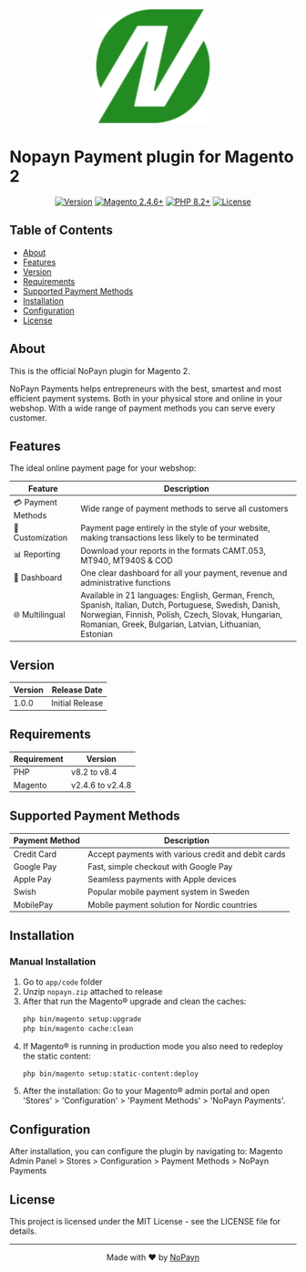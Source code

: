 <p align="center">
  <img src="view/adminhtml/web/images/logo.png" alt="GingerPay Logo" width="200"/>
</p>

# Nopayn Payment plugin for Magento 2

<p align="center">
  <a href="#"><img src="https://img.shields.io/badge/version-1.0.0-blue.svg" alt="Version"></a>
  <a href="#"><img src="https://img.shields.io/badge/Magento-2.4.6+-brightgreen.svg" alt="Magento 2.4.6+"></a>
  <a href="#"><img src="https://img.shields.io/badge/PHP-8.2+-orange.svg" alt="PHP 8.2+"></a>
  <a href="#"><img src="https://img.shields.io/badge/license-MIT-green.svg" alt="License"></a>
</p>

## Table of Contents
- [About](#about)
- [Features](#features)
- [Version](#version)
- [Requirements](#requirements)
- [Supported Payment Methods](#supported-payment-methods)
- [Installation](#installation)
- [Configuration](#configuration)
- [License](#license)

## About
This is the official NoPayn plugin for Magento 2.

NoPayn Payments helps entrepreneurs with the best, smartest and most efficient payment systems. Both in your physical store and online in your webshop. With a wide range of payment methods you can serve every customer.

## Features

The ideal online payment page for your webshop:

| Feature | Description |
|---------|-------------|
| 💳 Payment Methods | Wide range of payment methods to serve all customers |
| 🎨 Customization | Payment page entirely in the style of your website, making transactions less likely to be terminated |
| 📊 Reporting | Download your reports in the formats CAMT.053, MT940, MT940S & COD |
| 📱 Dashboard | One clear dashboard for all your payment, revenue and administrative functions |
| 🌐 Multilingual | Available in 21 languages: English, German, French, Spanish, Italian, Dutch, Portuguese, Swedish, Danish, Norwegian, Finnish, Polish, Czech, Slovak, Hungarian, Romanian, Greek, Bulgarian, Latvian, Lithuanian, Estonian |

## Version

| Version | Release Date |
|---------|-------------|
| 1.0.0 | Initial Release |

## Requirements

| Requirement | Version |
|-------------|---------|
| PHP | v8.2 to v8.4 |
| Magento | v2.4.6 to v2.4.8 |

## Supported Payment Methods

| Payment Method | Description |
|----------------|-------------|
| Credit Card | Accept payments with various credit and debit cards |
| Google Pay | Fast, simple checkout with Google Pay |
| Apple Pay | Seamless payments with Apple devices |
| Swish | Popular mobile payment system in Sweden |
| MobilePay | Mobile payment solution for Nordic countries |

## Installation

### Manual Installation

1. Go to `app/code` folder 
2. Unzip `nopayn.zip` attached to release 
3. After that run the Magento® upgrade and clean the caches:
   ```bash
   php bin/magento setup:upgrade
   php bin/magento cache:clean
   ```
4. If Magento® is running in production mode you also need to redeploy the static content:
   ```bash
   php bin/magento setup:static-content:deploy
   ```
5. After the installation: Go to your Magento® admin portal and open 'Stores' > 'Configuration' > 'Payment Methods' > 'NoPayn Payments'.

## Configuration

After installation, you can configure the plugin by navigating to:
Magento Admin Panel > Stores > Configuration > Payment Methods > NoPayn Payments

## License

This project is licensed under the MIT License - see the LICENSE file for details.

---

<p align="center">
  Made with ❤️ by <a href="https://nopayn.io/">NoPayn</a>
</p>
